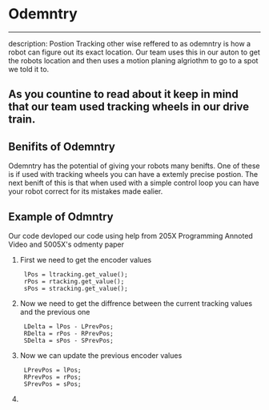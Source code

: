# Odemntry 

---
description: Postion Tracking other wise reffered to as odemntry is how a robot can figure out its exact location. Our team uses this in our auton to get the robots location and then uses a motion planing algriothm to go to a spot we told it to. 

As you countine to read about it keep in mind that our team used tracking wheels in our drive train.
---

## Benifits of Odemntry

Odemntry has the potential of giving your robots many benifts. One of these is if used with tracking wheels you can have a extemly precise postion. The next benift of this is that when used with a simple control loop you can have your robot correct for its mistakes made ealier. 

## Example of Odmntry
Our code devloped our code using help from 205X Programming Annoted Video and 5005X's odmenty paper

1. First we need to get the encoder values
                    
        lPos = ltracking.get_value();
        rPos = rtacking.get_value();
        sPos = stracking.get_value();

2. Now we need to get the diffrence between the current tracking values and the previous one

        LDelta = lPos - LPrevPos;
        RDelta = rPos - RPrevPos;
        SDelta = sPos - SPrevPos;
3. Now we can update the previous encoder values

        LPrevPos = lPos;
        RPrevPos = rPos;
        SPrevPos = sPos;
4.
    